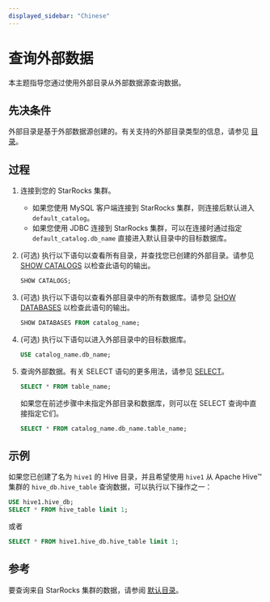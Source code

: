 ```yaml
---
displayed_sidebar: "Chinese"
---
```


# 查询外部数据

本主题指导您通过使用外部目录从外部数据源查询数据。

## 先决条件

外部目录是基于外部数据源创建的。有关支持的外部目录类型的信息，请参见 [目录](../catalog/catalog_overview.md#catalog)。

## 过程

1. 连接到您的 StarRocks 集群。
   - 如果您使用 MySQL 客户端连接到 StarRocks 集群，则连接后默认进入 `default_catalog`。
   - 如果您使用 JDBC 连接到 StarRocks 集群，可以在连接时通过指定 `default_catalog.db_name` 直接进入默认目录中的目标数据库。

2. (可选) 执行以下语句以查看所有目录，并查找您已创建的外部目录。请参见 [SHOW CATALOGS](../../sql-reference/sql-statements/data-manipulation/SHOW_CATALOGS.md) 以检查此语句的输出。

   ```SQL
   SHOW CATALOGS;
   ```

3. (可选) 执行以下语句以查看外部目录中的所有数据库。请参见 [SHOW DATABASES](../../sql-reference/sql-statements/data-manipulation/SHOW_DATABASES.md) 以检查此语句的输出。

   ```SQL
   SHOW DATABASES FROM catalog_name;
   ```

4. (可选) 执行以下语句以进入外部目录中的目标数据库。

   ```SQL
   USE catalog_name.db_name;
   ```

5. 查询外部数据。有关 SELECT 语句的更多用法，请参见 [SELECT](../../sql-reference/sql-statements/data-manipulation/SELECT.md)。

   ```SQL
   SELECT * FROM table_name;
   ```

   如果您在前述步骤中未指定外部目录和数据库，则可以在 SELECT 查询中直接指定它们。

   ```SQL
   SELECT * FROM catalog_name.db_name.table_name;
   ```

## 示例

如果您已创建了名为 `hive1` 的 Hive 目录，并且希望使用 `hive1` 从 Apache Hive™ 集群的 `hive_db.hive_table` 查询数据，可以执行以下操作之一：

```SQL
USE hive1.hive_db;
SELECT * FROM hive_table limit 1;
```

或者

```SQL
SELECT * FROM hive1.hive_db.hive_table limit 1;
```

## 参考

要查询来自 StarRocks 集群的数据，请参阅 [默认目录](../catalog/default_catalog.md)。